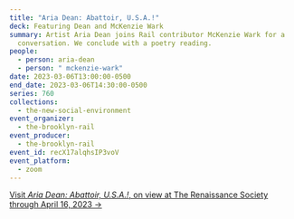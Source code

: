 ```yaml
---
title: "Aria Dean: Abattoir, U.S.A.!"
deck: Featuring Dean and McKenzie Wark
summary: Artist Aria Dean joins Rail contributor McKenzie Wark for a
  conversation. We conclude with a poetry reading.
people:
  - person: aria-dean
  - person: " mckenzie-wark"
date: 2023-03-06T13:00:00-0500
end_date: 2023-03-06T14:30:00-0500
series: 760
collections:
  - the-new-social-environment
event_organizer:
  - the-brooklyn-rail
event_producer:
  - the-brooklyn-rail
event_id: recX17alqhsIP3voV
event_platform:
  - zoom
---
```

[V﻿isit *Aria Dean: Abattoir, U.S.A.!*, on view at The Renaissance Society through April 16, 2023 →](https://renaissancesociety.org/exhibitions/550/aria-dean-abattoir-usa/)